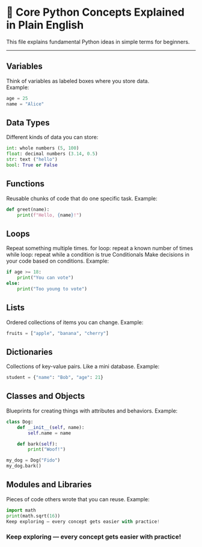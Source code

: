 # 🧠 Core Python Concepts Explained in Plain English

This file explains fundamental Python ideas in simple terms for beginners.

---

## Variables

Think of variables as labeled boxes where you store data.  
Example:  
```python
age = 25
name = "Alice"
```
## Data Types

Different kinds of data you can store:
```python
int: whole numbers (5, 100)
float: decimal numbers (3.14, 0.5)
str: text ("hello")
bool: True or False
```
## Functions
Reusable chunks of code that do one specific task.
Example:
```python
def greet(name):
    print(f"Hello, {name}!")
```
## Loops

Repeat something multiple times.
for loop: repeat a known number of times
while loop: repeat while a condition is true
Conditionals
Make decisions in your code based on conditions.
Example:
```python
if age >= 18:
    print("You can vote")
else:
    print("Too young to vote")
```
## Lists
Ordered collections of items you can change.
Example:

```python
fruits = ["apple", "banana", "cherry"]
```
## Dictionaries
Collections of key-value pairs. Like a mini database.
Example:
```python
student = {"name": "Bob", "age": 21}
```
## Classes and Objects
Blueprints for creating things with attributes and behaviors.
Example:
```python
class Dog:
    def __init__(self, name):
        self.name = name

    def bark(self):
        print("Woof!")

my_dog = Dog("Fido")
my_dog.bark()
```
## Modules and Libraries
Pieces of code others wrote that you can reuse.
Example:
```python
import math
print(math.sqrt(16))
Keep exploring — every concept gets easier with practice!
```
### Keep exploring — every concept gets easier with practice!
